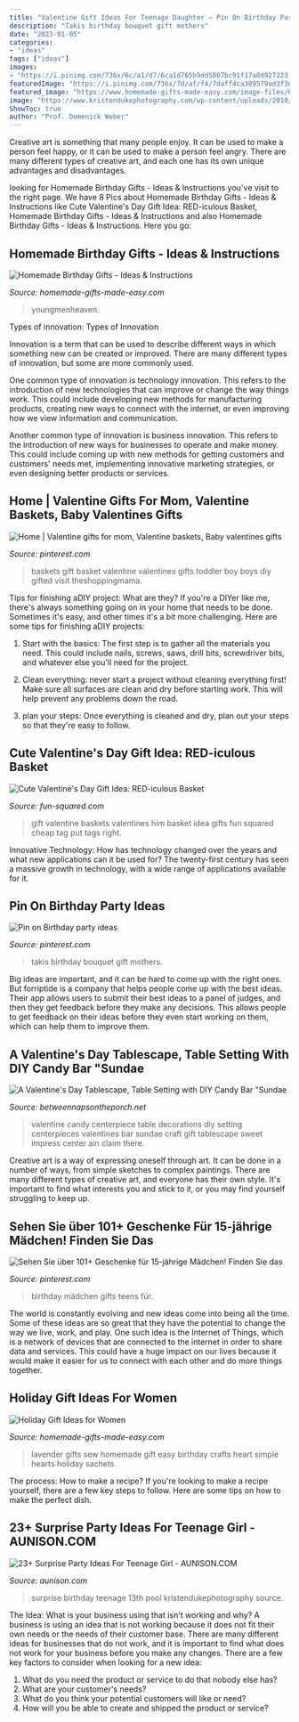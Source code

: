 ```yaml
---
title: "Valentine Gift Ideas For Teenage Daughter ~ Pin On Birthday Party Ideas"
description: "Takis birthday bouquet gift mothers"
date: "2023-01-05"
categories:
- "ideas"
tags: ["ideas"]
images:
- "https://i.pinimg.com/736x/6c/a1/d7/6ca1d765b9dd5867bc91f17a0d927223.jpg"
featuredImage: "https://i.pinimg.com/736x/7d/af/f4/7daff4ca309579ad3f38cad3e1ca234d.jpg"
featured_image: "https://www.homemade-gifts-made-easy.com/image-files/homemade-birthday-gifts-800x1351.jpg"
image: "https://www.kristendukephotography.com/wp-content/uploads/2018/06/birthday-party-ideas.jpg"
ShowToc: true
author: "Prof. Domenick Weber"
---
```



Creative art is something that many people enjoy. It can be used to make a person feel happy, or it can be used to make a person feel angry. There are many different types of creative art, and each one has its own unique advantages and disadvantages.

	

		
looking for Homemade Birthday Gifts - Ideas &amp; Instructions you've visit to the right page. We have 8 Pics about Homemade Birthday Gifts - Ideas &amp; Instructions like Cute Valentine&#039;s Day Gift Idea: RED-iculous Basket, Homemade Birthday Gifts - Ideas &amp; Instructions and also Homemade Birthday Gifts - Ideas &amp; Instructions. Here you go:
		
    
## Homemade Birthday Gifts - Ideas &amp; Instructions

<img loading=lazy src="https://www.homemade-gifts-made-easy.com/image-files/homemade-birthday-gifts-800x1351.jpg" onerror="this.onerror=null;this.src='https://tse3.mm.bing.net/th?id=OIP.GlqgsVtFi074-oBjzi5FhQHaMg&amp;pid=15.1';" alt="Homemade Birthday Gifts - Ideas &amp; Instructions">

_Source: homemade-gifts-made-easy.com_

>youngmenheaven. 

	

Types of innovation:
Types of Innovation

Innovation is a term that can be used to describe different ways in which something new can be created or improved. There are many different types of innovation, but some are more commonly used.

One common type of innovation is technology innovation. This refers to the introduction of new technologies that can improve or change the way things work. This could include developing new methods for manufacturing products, creating new ways to connect with the internet, or even improving how we view information and communication.

Another common type of innovation is business innovation. This refers to the introduction of new ways for businesses to operate and make money. This could include coming up with new methods for getting customers and customers' needs met, implementing innovative marketing strategies, or even designing better products or services.

    
## Home | Valentine Gifts For Mom, Valentine Baskets, Baby Valentines Gifts

<img loading=lazy src="https://i.pinimg.com/736x/e6/fa/71/e6fa7134d4e6dec25357f6bc80b6858c--valentine-baskets-kids-valentines.jpg" onerror="this.onerror=null;this.src='https://tse2.mm.bing.net/th?id=OIP.ZPYMnyN5nsO67S9gCI5iTAHaLL&amp;pid=15.1';" alt="Home | Valentine gifts for mom, Valentine baskets, Baby valentines gifts">

_Source: pinterest.com_

>baskets gift basket valentine valentines gifts toddler boy boys diy gifted visit theshoppingmama. 

	

Tips for finishing aDIY project: What are they?
If you're a DIYer like me, there's always something going on in your home that needs to be done. Sometimes it's easy, and other times it's a bit more challenging. Here are some tips for finishing aDIY projects:
1. Start with the basics: The first step is to gather all the materials you need. This could include nails, screws, saws, drill bits, screwdriver bits, and whatever else you'll need for the project.

2. Clean everything: never start a project without cleaning everything first! Make sure all surfaces are clean and dry before starting work. This will help prevent any problems down the road.

3. plan your steps: Once everything is cleaned and dry, plan out your steps so that they're easy to follow.

    
## Cute Valentine&#039;s Day Gift Idea: RED-iculous Basket

<img loading=lazy src="https://i1.wp.com/fun-squared.com/wp-content/uploads/2018/01/Valentines-Gift-Tag.jpg?resize=1200%2C1659&amp;ssl=1" onerror="this.onerror=null;this.src='https://tse3.mm.bing.net/th?id=OIP.h_uRhEuOGyIarA_HmE_nNQHaKP&amp;pid=15.1';" alt="Cute Valentine&#039;s Day Gift Idea: RED-iculous Basket">

_Source: fun-squared.com_

>gift valentine baskets valentines him basket idea gifts fun squared cheap tag put tags right. 

	

Innovative Technology: How has technology changed over the years and what new applications can it be used for?
The twenty-first century has seen a massive growth in technology, with a wide range of applications available for it.

    
## Pin On Birthday Party Ideas

<img loading=lazy src="https://i.pinimg.com/736x/6c/a1/d7/6ca1d765b9dd5867bc91f17a0d927223.jpg" onerror="this.onerror=null;this.src='https://tse3.mm.bing.net/th?id=OIP.wbXfo8MfEfXWNc4GVYASYwHaJ3&amp;pid=15.1';" alt="Pin on Birthday party ideas">

_Source: pinterest.com_

>takis birthday bouquet gift mothers. 

	

Big ideas are important, and it can be hard to come up with the right ones. But forriptide is a company that helps people come up with the best ideas. Their app allows users to submit their best ideas to a panel of judges, and then they get feedback before they make any decisions. This allows people to get feedback on their ideas before they even start working on them, which can help them to improve them.

    
## A Valentine&#039;s Day Tablescape, Table Setting With DIY Candy Bar &quot;Sundae

<img loading=lazy src="http://betweennapsontheporch.net/wp-content/uploads/blogger/_x908CSKJhI4/TUnTdUCLXEI/AAAAAAAAXBg/8gp6B26MJOM/s1600/5.JPG" onerror="this.onerror=null;this.src='https://tse2.mm.bing.net/th?id=OIP.D4wOmx82sAeYOjMH_CkWlQHaLK&amp;pid=15.1';" alt="A Valentine&#039;s Day Tablescape, Table Setting with DIY Candy Bar &quot;Sundae">

_Source: betweennapsontheporch.net_

>valentine candy centerpiece table decorations diy setting centerpieces valentines bar sundae craft gift tablescape sweet impress center ain claim there. 

	

Creative art is a way of expressing oneself through art. It can be done in a number of ways, from simple sketches to complex paintings. There are many different types of creative art, and everyone has their own style. It's important to find what interests you and stick to it, or you may find yourself struggling to keep up.

    
## Sehen Sie über 101+ Geschenke Für 15-jährige Mädchen! Finden Sie Das

<img loading=lazy src="https://i.pinimg.com/736x/7d/af/f4/7daff4ca309579ad3f38cad3e1ca234d.jpg" onerror="this.onerror=null;this.src='https://tse2.mm.bing.net/th?id=OIP.y6yk_OYVNiHz1HCgVxQPKQHaOG&amp;pid=15.1';" alt="Sehen Sie über 101+ Geschenke für 15-jährige Mädchen! Finden Sie das">

_Source: pinterest.com_

>birthday mädchen gifts teens für. 

	

The world is constantly evolving and new ideas come into being all the time. Some of these ideas are so great that they have the potential to change the way we live, work, and play. One such idea is the Internet of Things, which is a network of devices that are connected to the internet in order to share data and services. This could have a huge impact on our lives because it would make it easier for us to connect with each other and do more things together.

    
## Holiday Gift Ideas For Women

<img loading=lazy src="https://www.homemade-gifts-made-easy.com/image-files/gifts-to-sew-800x777.jpg" onerror="this.onerror=null;this.src='https://tse3.mm.bing.net/th?id=OIP.__ywZqSAtFwCcGo2oQOlSwHaHM&amp;pid=15.1';" alt="Holiday Gift Ideas for Women">

_Source: homemade-gifts-made-easy.com_

>lavender gifts sew homemade gift easy birthday crafts heart simple hearts holiday sachets. 

	

The process: How to make a recipe?
If you're looking to make a recipe yourself, there are a few key steps to follow. Here are some tips on how to make the perfect dish.

    
## 23+ Surprise Party Ideas For Teenage Girl - AUNISON.COM

<img loading=lazy src="https://www.kristendukephotography.com/wp-content/uploads/2018/06/birthday-party-ideas.jpg" onerror="this.onerror=null;this.src='https://tse4.mm.bing.net/th?id=OIP.QIxJr0rC21v7_hZaWhJy5AHaNK&amp;pid=15.1';" alt="23+ Surprise Party Ideas For Teenage Girl - AUNISON.COM">

_Source: aunison.com_

>surprise birthday teenage 13th pool kristendukephotography source. 

	

The Idea: What is your business using that isn't working and why?
A business is using an idea that is not working because it does not fit their own needs or the needs of their customer base. There are many different ideas for businesses that do not work, and it is important to find what does not work for your business before you make any changes. There are a few key factors to consider when looking for a new idea:
1) What do you need the product or service to do that nobody else has?
2) What are your customer's needs?
3) What do you think your potential customers will like or need?
4) How will you be able to create and shipped the product or service?

